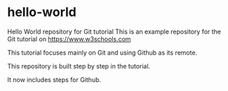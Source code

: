 # hello-world
Hello World repository for Git tutorial
This is an example repository for the Git tutorial on https://www.w3schools.com

This tutorial focuses mainly on Git and using Github as its remote.

This repository is built step by step in the tutorial.

It now includes steps for Github.

